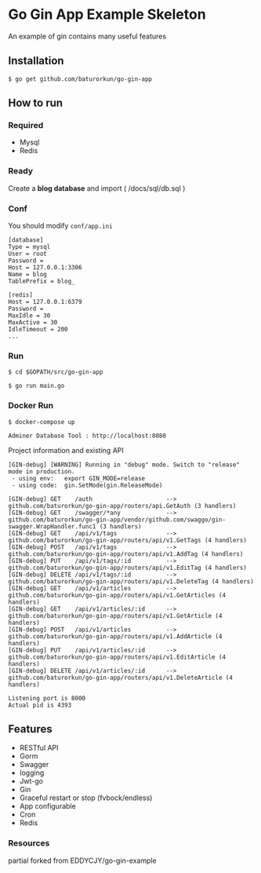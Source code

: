 # Go Gin App Example Skeleton

An example of gin contains many useful features


## Installation
```
$ go get github.com/baturorkun/go-gin-app
```

## How to run

### Required

- Mysql
- Redis

### Ready

Create a **blog database** and import ( /docs/sql/db.sql )

### Conf

You should modify `conf/app.ini`

```
[database]
Type = mysql
User = root
Password =
Host = 127.0.0.1:3306
Name = blog
TablePrefix = blog_

[redis]
Host = 127.0.0.1:6379
Password =
MaxIdle = 30
MaxActive = 30
IdleTimeout = 200
...
```

### Run
```
$ cd $GOPATH/src/go-gin-app

$ go run main.go 
```

### Docker Run
```
$ docker-compose up

Adminer Database Tool : http://localhost:8080

```

Project information and existing API

```
[GIN-debug] [WARNING] Running in "debug" mode. Switch to "release" mode in production.
 - using env:	export GIN_MODE=release
 - using code:	gin.SetMode(gin.ReleaseMode)

[GIN-debug] GET    /auth                     --> github.com/baturorkun/go-gin-app/routers/api.GetAuth (3 handlers)
[GIN-debug] GET    /swagger/*any             --> github.com/baturorkun/go-gin-app/vendor/github.com/swaggo/gin-swagger.WrapHandler.func1 (3 handlers)
[GIN-debug] GET    /api/v1/tags              --> github.com/baturorkun/go-gin-app/routers/api/v1.GetTags (4 handlers)
[GIN-debug] POST   /api/v1/tags              --> github.com/baturorkun/go-gin-app/routers/api/v1.AddTag (4 handlers)
[GIN-debug] PUT    /api/v1/tags/:id          --> github.com/baturorkun/go-gin-app/routers/api/v1.EditTag (4 handlers)
[GIN-debug] DELETE /api/v1/tags/:id          --> github.com/baturorkun/go-gin-app/routers/api/v1.DeleteTag (4 handlers)
[GIN-debug] GET    /api/v1/articles          --> github.com/baturorkun/go-gin-app/routers/api/v1.GetArticles (4 handlers)
[GIN-debug] GET    /api/v1/articles/:id      --> github.com/baturorkun/go-gin-app/routers/api/v1.GetArticle (4 handlers)
[GIN-debug] POST   /api/v1/articles          --> github.com/baturorkun/go-gin-app/routers/api/v1.AddArticle (4 handlers)
[GIN-debug] PUT    /api/v1/articles/:id      --> github.com/baturorkun/go-gin-app/routers/api/v1.EditArticle (4 handlers)
[GIN-debug] DELETE /api/v1/articles/:id      --> github.com/baturorkun/go-gin-app/routers/api/v1.DeleteArticle (4 handlers)

Listening port is 8000
Actual pid is 4393
```

## Features

- RESTful API
- Gorm
- Swagger
- logging
- Jwt-go
- Gin
- Graceful restart or stop (fvbock/endless)
- App configurable
- Cron
- Redis

### Resources

partial forked from EDDYCJY/go-gin-example
